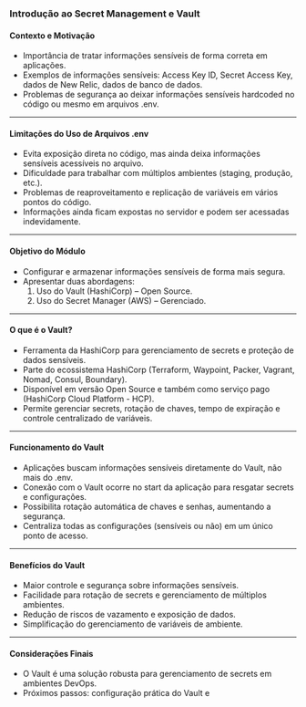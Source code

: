 ### Introdução ao Secret Management e Vault

#### Contexto e Motivação

- Importância de tratar informações sensíveis de forma correta em aplicações.
- Exemplos de informações sensíveis: Access Key ID, Secret Access Key, dados de New Relic, dados de banco de dados.
- Problemas de segurança ao deixar informações sensíveis hardcoded no código ou mesmo em arquivos .env.

---

#### Limitações do Uso de Arquivos .env

- Evita exposição direta no código, mas ainda deixa informações sensíveis acessíveis no arquivo.
- Dificuldade para trabalhar com múltiplos ambientes (staging, produção, etc.).
- Problemas de reaproveitamento e replicação de variáveis em vários pontos do código.
- Informações ainda ficam expostas no servidor e podem ser acessadas indevidamente.

---

#### Objetivo do Módulo

- Configurar e armazenar informações sensíveis de forma mais segura.
- Apresentar duas abordagens:
  1. Uso do Vault (HashiCorp) – Open Source.
  2. Uso do Secret Manager (AWS) – Gerenciado.

---

#### O que é o Vault?

- Ferramenta da HashiCorp para gerenciamento de secrets e proteção de dados sensíveis.
- Parte do ecossistema HashiCorp (Terraform, Waypoint, Packer, Vagrant, Nomad, Consul, Boundary).
- Disponível em versão Open Source e também como serviço pago (HashiCorp Cloud Platform - HCP).
- Permite gerenciar secrets, rotação de chaves, tempo de expiração e controle centralizado de variáveis.

---

#### Funcionamento do Vault

- Aplicações buscam informações sensíveis diretamente do Vault, não mais do .env.
- Conexão com o Vault ocorre no start da aplicação para resgatar secrets e configurações.
- Possibilita rotação automática de chaves e senhas, aumentando a segurança.
- Centraliza todas as configurações (sensíveis ou não) em um único ponto de acesso.

---

#### Benefícios do Vault

- Maior controle e segurança sobre informações sensíveis.
- Facilidade para rotação de secrets e gerenciamento de múltiplos ambientes.
- Redução de riscos de vazamento e exposição de dados.
- Simplificação do gerenciamento de variáveis de ambiente.

---

#### Considerações Finais

- O Vault é uma solução robusta para gerenciamento de secrets em ambientes DevOps.
- Próximos passos: configuração prática do Vault e
